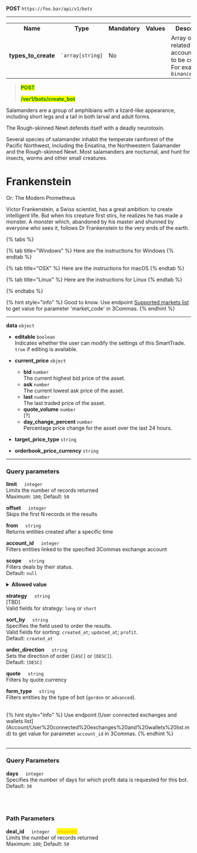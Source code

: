 

**POST** `https://foo.bar/api/v1/bots`


----------------

<table>
  <tr>
    <th style="width: 250px;">Name</th>
    <th style="width: 100px;">Type</th>
    <th style="width: 90px;">Mandatory</th>
    <th style="width: 80px;">Values</th>
    <th style="width: 100px;">Description</th>
  </tr>
  <tr>
    <td> <strong>types_to_create</strong> </td>
    <td><code>`array[string]</code></td>
    <td>No</td>
    <td></td>
    <td>Array of related account types to be created.<br> For example <code>binance_margin<code></td>
  </tr>
</table>





<blockquote>

<mark style="color:green"> **POST**

<mark style="color:green"> **/ver1/bots/create_bot**

</blockquote>



<p>
  Salamanders are a group of amphibians with a lizard-like appearance, including short legs and a tail in both larval
  and adult forms.
</p>

<aside>
  <p>The Rough-skinned Newt defends itself with a deadly neurotoxin.</p>
</aside>

<p>
  Several species of salamander inhabit the temperate rainforest of the Pacific Northwest, including the Ensatina, the
  Northwestern Salamander and the Rough-skinned Newt. Most salamanders are nocturnal, and hunt for insects, worms and
  other small creatures.
</p>


<hgroup>
  <h1>Frankenstein</h1>
  <p>Or: The Modern Prometheus</p>
</hgroup>
<p>
  Victor Frankenstein, a Swiss scientist, has a great ambition: to create intelligent life. But when his creature first
  stirs, he realizes he has made a monster. A monster which, abandoned by his master and shunned by everyone who sees
  it, follows Dr Frankenstein to the very ends of the earth.
</p>



{% tabs %}

{% tab title="Windows" %} Here are the instructions for Windows {% endtab %}

{% tab title="OSX" %} Here are the instructions for macOS {% endtab %}

{% tab title="Linux" %} Here are the instructions for Linux {% endtab %}

{% endtabs %}


{% hint style="info" %}
Good to know. Use endpoint [Supported markets list](Market%20data/1.Supported%20markets%20list.md) to get value for parameter 'market_code' in 3Commas.
{% endhint %}

------

**data** `object`

- **editable** `boolean`  
  Indicates whether the user can modify the settings of this SmartTrade. `true` if editing is available.

- **current_price** `object`  
  - **bid** `number`  
    The current highest bid price of the asset.
  - **ask** `number`  
    The current lowest ask price of the asset.
  - **last** `number`  
    The last traded price of the asset.
  - **quote_volume** `number`  
    [?]
  - **day_change_percent** `number`  
    Percentage price change for the asset over the last 24 hours.

- **target_price_type** `string`
- **orderbook_price_currency** `string`

--------

### Query parameters<br>

<p>
   <strong>limit</strong>&nbsp;&nbsp;&nbsp;&nbsp;&nbsp;<code>integer</code><br>
   Limits the number of records returned<br>Maximum: <code>100</code>; Default: <code>50</code>
</p>
<p>
   <strong>offset</strong>&nbsp;&nbsp;&nbsp;&nbsp;&nbsp;<code>integer</code><br>
   Skips the first N records in the results
</p>
<p>
   <strong>from</strong>&nbsp;&nbsp;&nbsp;&nbsp;&nbsp;<code>string</code><br>
   Returns entities created after a specific time
</p>
<p>
   <strong>account_id</strong>&nbsp;&nbsp;&nbsp;&nbsp;&nbsp;<code>integer</code><br>
   Filters entities linked to the specified 3Commas exchange account
</p>
<p>
   <strong>scope</strong>&nbsp;&nbsp;&nbsp;&nbsp;&nbsp;<code>string</code><br>
   Filters deals by their status.<br>Default: <code>null</code> 
<details>
   <summary><strong>Allowed value</strong></summary>
   <dl>
      <li>enable - returns bots where the state is active;
      <li>disabled - returns bots where the state is stopped;
      <li>
         `null` - returns all bots
   </dl>
</details>
</p>
<p>
<strong>strategy</strong>&nbsp;&nbsp;&nbsp;&nbsp;&nbsp;<code>string</code><br>
[TBD] <br>Valid fields for strategy: <code>long</code> or <code>short</code> 
</p>
<p>
<strong>sort_by</strong>&nbsp;&nbsp;&nbsp;&nbsp;&nbsp;<code>string</code><br>
Specifies the field used to order the results.<br>
Valid fields for sorting: <code>created_at</code>; <code>updated_at</code>; <code>profit</code>.<br>Default: <code>created_at</code>
</p>
<p>
<strong>order_direction</strong>&nbsp;&nbsp;&nbsp;&nbsp;&nbsp;<code>string</code><br>
Sets the direction of order (<code>[ASC]</code> or <code>[DESC]</code>).<br>Default: <code>[DESC]</code>
</p>
<p>
<strong>quote</strong>&nbsp;&nbsp;&nbsp;&nbsp;&nbsp;<code>string</code><br>
Filters by quote currency
</p>
<p>
<strong>form_type</strong>&nbsp;&nbsp;&nbsp;&nbsp;&nbsp;<code>string</code><br>
Filters entities by the type of bot (<code>gordon</code> or <code>advanced</code>). 
</p>


<br>
{% hint style="info" %}
Use endpoint [User connected exchanges and wallets list](Account/User%20connected%20exchanges%20and%20wallets%20list.md) to get value for parameter <code>account_id</code> in 3Commas.
{% endhint %}
<br>
<br>



--------



### Query Parameters<br>
<p>
   <strong>days</strong>&nbsp;&nbsp;&nbsp;&nbsp;&nbsp;<code>integer</code><br>
   Specifies the number of days for which profit data is requested for this bot. Default: <code>30</code>
</p><br>
<br>

### Path Parameters<br>

<p>
   <strong>deal_id</strong>&nbsp;&nbsp;&nbsp;&nbsp;&nbsp;<code>integer</code>&nbsp;&nbsp;&nbsp;&nbsp;&nbsp;<mark style="color:orange">required</mark><br>
   Limits the number of records returned<br>Maximum: <code>100</code>; Default: <code>50</code>
</p>
<br>
<br>